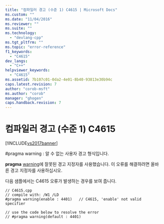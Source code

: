 ```yaml
---
title: "컴파일러 경고 (수준 1) C4615 | Microsoft Docs"
ms.custom: ""
ms.date: "11/04/2016"
ms.reviewer: ""
ms.suite: ""
ms.technology: 
  - "devlang-cpp"
ms.tgt_pltfrm: ""
ms.topic: "error-reference"
f1_keywords: 
  - "C4615"
dev_langs: 
  - "C++"
helpviewer_keywords: 
  - "C4615"
ms.assetid: 7b107c01-0da2-4e01-8b40-93813e30b94c
caps.latest.revision: 7
author: "corob-msft"
ms.author: "corob"
manager: "ghogen"
caps.handback.revision: 7
---
```

# 컴파일러 경고 (수준 1) C4615
[!INCLUDE[vs2017banner](../../assembler/inline/includes/vs2017banner.md)]

\#pragma warning : 알 수 없는 사용자 경고 형식입니다.  
  
 **pragma** [warning](../../preprocessor/warning.md)에 잘못된 경고 지정자를 사용했습니다.  이 오류를 해결하려면 올바른 경고 지정자를 사용하십시오.  
  
 다음 샘플에서는 C4615 오류가 발생하는 경우를 보여 줍니다.  
  
```  
// C4615.cpp  
// compile with: /W1 /LD  
#pragma warning(enable : 4401)   // C4615, 'enable' not valid specifier  
  
// use the code below to resolve the error  
// #pragma warning(default : 4401)  
```
